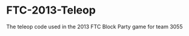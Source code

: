FTC-2013-Teleop
===============

The teleop code used  in the 2013 FTC Block Party game for team 3055
